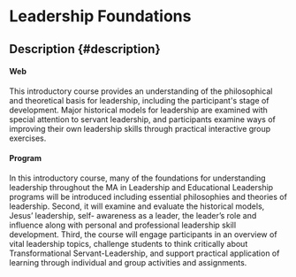 # Leadership Foundations

## Description {#description}

#### Web

This introductory course provides an understanding of the philosophical and theoretical basis for leadership, including the participant's stage of development. Major historical models for leadership are examined with special attention to servant leadership, and participants examine ways of improving their own leadership skills through practical interactive group exercises.

#### Program

In this introductory course, many of the foundations for understanding leadership throughout the MA in Leadership and Educational Leadership programs will be introduced including essential philosophies and theories of leadership. Second, it will examine and evaluate the historical models, Jesus’ leadership, self- awareness as a leader, the leader’s role and influence along with personal and professional leadership skill development. Third, the course will engage participants in an overview of vital leadership topics, challenge students to think critically about Transformational Servant-Leadership, and support practical application of learning through individual and group activities and assignments.

